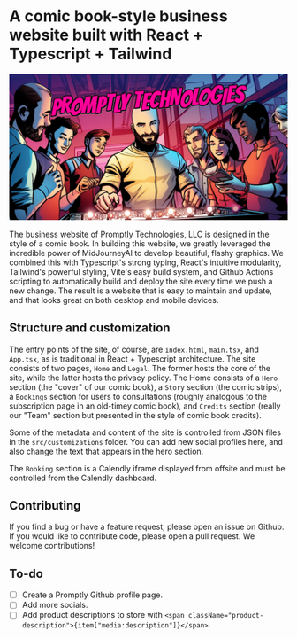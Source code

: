 # A comic book-style business website built with React + Typescript + Tailwind

![Website social card preview image](https://github.com/Promptly-Technologies-LLC/Promptly-Technologies-LLC.github.io/blob/main/public/images/card.jpg?raw=true)

The business website of Promptly Technologies, LLC is designed in the style of a comic book. In building this website, we greatly leveraged the incredible power of MidJourneyAI to develop beautiful, flashy graphics. We combined this with Typescript's strong typing, React's intuitive modularity, Tailwind's powerful styling, Vite's easy build system, and Github Actions scripting to automatically build and deploy the site every time we push a new change. The result is a website that is easy to maintain and update, and that looks great on both desktop and mobile devices.

## Structure and customization

The entry points of the site, of course, are `index.html`, `main.tsx`, and `App.tsx`, as is traditional in React + Typescript architecture. The site consists of two pages, `Home` and `Legal`. The former hosts the core of the site, while the latter hosts the privacy policy. The Home consists of a `Hero` section (the "cover" of our comic book), a `Story` section (the comic strips), a `Bookings` section for users to consultations (roughly analogous to the subscription page in an old-timey comic book), and `Credits` section (really our "Team" section but presented in the style of comic book credits).

Some of the metadata and content of the site is controlled from JSON files in the `src/customizations` folder. You can add new social profiles here, and also change the text that appears in the hero section.

The `Booking` section is a Calendly iframe displayed from offsite and must be controlled from the Calendly dashboard.

## Contributing

If you find a bug or have a feature request, please open an issue on Github. If you would like to contribute code, please open a pull request. We welcome contributions!

## To-do

- [ ] Create a Promptly Github profile page.
- [ ] Add more socials.
- [ ] Add product descriptions to store with `<span className="product-description">{item["media:description"]}</span>`.